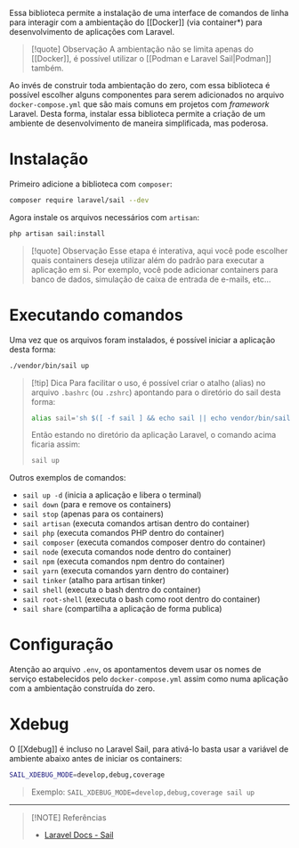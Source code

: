 Essa biblioteca permite a instalação de uma interface de comandos de linha para interagir com a ambientação do [[Docker]] (via container*) para desenvolvimento de aplicações com Laravel.

> [!quote] Observação
> A ambientação não se limita apenas do [[Docker]], é possível utilizar o [[Podman e Laravel Sail|Podman]] também.

Ao invés de construir toda ambientação do zero, com essa biblioteca é possível escolher alguns componentes para serem adicionados no arquivo `docker-compose.yml` que são mais comuns em projetos com *framework* Laravel. Desta forma, instalar essa biblioteca permite a criação de um ambiente de desenvolvimento de maneira simplificada, mas poderosa.

# Instalação
Primeiro adicione a biblioteca com `composer`:
```sh
composer require laravel/sail --dev
```

Agora instale os arquivos necessários com `artisan`:
```sh
php artisan sail:install
```

> [!quote] Observação
> Esse etapa é interativa, aqui você pode escolher quais containers deseja utilizar além do padrão para executar a aplicação em si. Por exemplo, você pode adicionar containers para banco de dados, simulação de caixa de entrada de e-mails, etc...

# Executando comandos
Uma vez que os arquivos foram instalados, é possível iniciar a aplicação desta forma:
```sh
./vendor/bin/sail up
```

> [!tip] Dica
> Para facilitar o uso, é possível criar o atalho (alias) no arquivo `.bashrc` (ou `.zshrc`) apontando para o diretório do sail desta forma:
> ```sh
> alias sail='sh $([ -f sail ] && echo sail || echo vendor/bin/sail)'
> ```
> 
> Então estando no diretório da aplicação Laravel, o comando acima ficaria assim:
> ```sh
> sail up
> ```

Outros exemplos de comandos:
- `sail up -d` (inicia a aplicação e libera o terminal)
- `sail down` (para e remove os containers)
- `sail stop` (apenas para os containers)
- `sail artisan` (executa comandos artisan dentro do container)
- `sail php` (executa comandos PHP dentro do container)
- `sail composer` (executa comandos composer dentro do container)
- `sail node` (executa comandos node dentro do container)
- `sail npm` (executa comandos npm dentro do container)
- `sail yarn` (executa comandos yarn dentro do container)
- `sail tinker` (atalho para artisan tinker)
- `sail shell` (executa o bash dentro do container)
- `sail root-shell` (executa o bash como root dentro do container)
- `sail share` (compartilha a aplicação de forma publica)

# Configuração
Atenção ao arquivo `.env`, os apontamentos devem usar os nomes de serviço estabelecidos pelo `docker-compose.yml` assim como numa aplicação com a ambientação construída do zero.

# Xdebug
O [[Xdebug]] é incluso no Laravel Sail, para ativá-lo basta usar a variável de ambiente abaixo antes de iniciar os containers:
```sh
SAIL_XDEBUG_MODE=develop,debug,coverage
```
> Exemplo: `SAIL_XDEBUG_MODE=develop,debug,coverage sail up`

---

> [!NOTE] Referências
> - [Laravel Docs - Sail](https://laravel.com/docs/11.x/sail)
